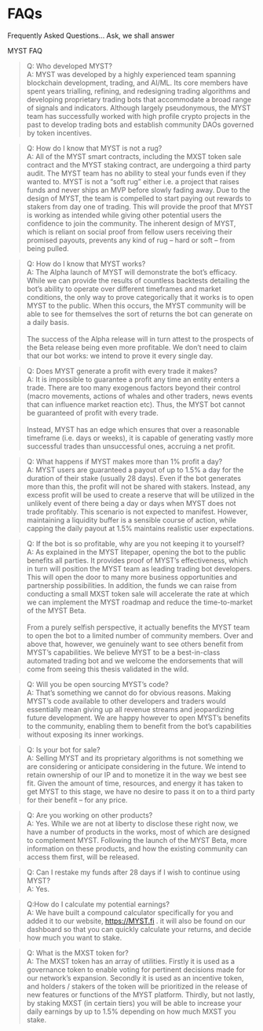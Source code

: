 # FAQs
Frequently Asked Questions... Ask, we shall answer



MYST FAQ


>Q: Who developed MYST?
<br>A: MYST was developed by a highly experienced team spanning blockchain development, trading, and AI/ML. Its core members have spent years trialling, refining, and redesigning trading algorithms and developing proprietary trading bots that accommodate a broad range of signals and indicators. Although largely pseudonymous, the MYST team has successfully worked with high profile crypto projects in the past to develop trading bots and establish community DAOs governed by token incentives.

>Q: How do I know that MYST is not a rug?
<br>A: All of the MYST smart contracts, including the MXST token sale contract and the MYST staking contract, are undergoing a third party audit. The MYST team has no ability to steal your funds even if they wanted to. MYST is not a “soft rug” either i.e. a project that raises funds and never ships an MVP before slowly fading away. Due to the design of MYST, the team is compelled to start paying out rewards to stakers from day one of trading. This will provide the proof that MYST is working as intended while giving other potential users the confidence to join the community. The inherent design of MYST, which is reliant on social proof from fellow users receiving their promised payouts, prevents any kind of rug – hard or soft – from being pulled. 

>Q: How do I know that MYST works?
<br>A: The Alpha launch of MYST will demonstrate the bot’s efficacy. While we can provide the results of countless backtests detailing the bot’s ability to operate over different timeframes and market conditions, the only way to prove categorically that it works is to open MYST to the public. When this occurs, the MYST community will be able to see for themselves the sort of returns the bot can generate on a daily basis.
><br><br>
>The success of the Alpha release will in turn attest to the prospects of the Beta release being even more profitable. We don’t need to claim that our bot works: we intend to prove it every single day.

>Q: Does MYST generate a profit with every trade it makes?
<br>A: It is impossible to guarantee a profit any time an entity enters a trade. There are too many exogenous factors beyond their control (macro movements, actions of whales and other traders, news events that can influence market reaction etc). Thus, the MYST bot cannot be guaranteed of profit with every trade.
><br><br>
>Instead, MYST has an edge which ensures that over a reasonable timeframe (i.e. days or weeks), it is capable of generating vastly more successful trades than unsuccessful ones, accruing a net profit.

>Q: What happens if MYST makes more than 1% profit a day?
<br>A: MYST users are guaranteed a payout of up to 1.5% a day for the duration of their stake (usually 28 days). Even if the bot generates more than this, the profit will not be shared with stakers. Instead, any excess profit will be used to create a reserve that will be utilized in the unlikely event of there being a day or days when MYST does not trade profitably. This scenario is not expected to manifest. However, maintaining a liquidity buffer is a sensible course of action, while capping the daily payout at 1.5% maintains realistic user expectations.

>Q: If the bot is so profitable, why are you not keeping it to yourself?
><br>A: As explained in the MYST litepaper, opening the bot to the public benefits all parties. It provides proof of MYST’s effectiveness, which in turn will position the MYST team as leading trading bot developers. This will open the door to many more business opportunities and partnership possibilities. In addition, the funds we can raise from conducting a small MXST token sale will accelerate the rate at which we can implement the MYST roadmap and reduce the time-to-market of the MYST Beta.
><br><br>
>From a purely selfish perspective, it actually benefits the MYST team to open the bot to a limited number of community members. Over and above that, however, we genuinely want to see others benefit from MYST’s capabilities. We believe MYST to be a best-in-class automated trading bot and we welcome the endorsements that will come from seeing this thesis validated in the wild.

>Q: Will you be open sourcing MYST’s code?
<br>A: That’s something we cannot do for obvious reasons. Making MYST’s code available to other developers and traders would essentially mean giving up all revenue streams and jeopardizing future development. We are happy however to open MYST’s benefits to the community, enabling them to benefit from the bot’s capabilities without exposing its inner workings.

>Q: Is your bot for sale?
<br>A: Selling MYST and its proprietary algorithms is not something we are considering or anticipate considering in the future. We intend to retain ownership of our IP and to monetize it in the way we best see fit. Given the amount of time, resources, and energy it has taken to get MYST to this stage, we have no desire to pass it on to a third party for their benefit – for any price.

>Q: Are you working on other products?
<br>A: Yes. While we are not at liberty to disclose these right now, we have a number of products in the works, most of which are designed to complement MYST. Following the launch of the MYST Beta, more information on these products, and how the existing community can access them first, will be released.

>Q: Can I restake my funds after 28 days if I wish to continue using MYST?
<br>A: Yes.

>Q:How do I calculate  my potential earnings?
<br>A: We have built a compound calculator specifically for you and added it to our website, https://MYST.fi . it will also be found on our dashboard so that you can quickly calculate your returns, and decide how much you want to stake.


>Q: What is the MXST token for?
<br>A: The MXST token has an array of utilities. Firstly it is used as a governance token to enable voting for pertinent decisions made for our network’s expansion. Secondly it is used as an incentive token, and holders / stakers of the token will be prioritized in the release of new features or functions of the MYST platform. Thirdly, but not lastly, by staking MXST (in certain tiers) you will be able to increase your daily earnings by up to 1.5% depending on how much MXST you stake. 
